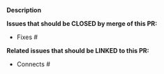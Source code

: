 **Description**


**Issues that should be CLOSED by merge of this PR:**
* Fixes #

**Related issues that should be LINKED to this PR:**
* Connects #